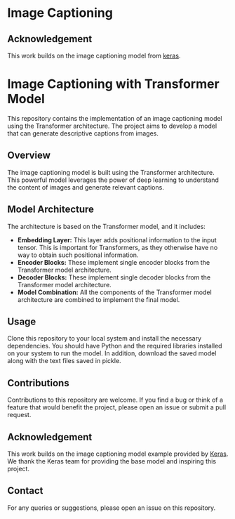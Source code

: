# Image Captioning
 
## Acknowledgement

This work builds on the image captioning model from [keras](https://keras.io/examples/vision/image_captioning/).

# Image Captioning with Transformer Model

This repository contains the implementation of an image captioning model using the Transformer architecture. The project aims to develop a model that can generate descriptive captions from images.

## Overview

The image captioning model is built using the Transformer architecture. This powerful model leverages the power of deep learning to understand the content of images and generate relevant captions.

## Model Architecture

The architecture is based on the Transformer model, and it includes:

- **Embedding Layer:** This layer adds positional information to the input tensor. This is important for Transformers, as they otherwise have no way to obtain such positional information.
- **Encoder Blocks:** These implement single encoder blocks from the Transformer model architecture.
- **Decoder Blocks:** These implement single decoder blocks from the Transformer model architecture.
- **Model Combination:** All the components of the Transformer model architecture are combined to implement the final model.

## Usage

Clone this repository to your local system and install the necessary dependencies. You should have Python and the required libraries installed on your system to run the model. In addition, download the saved model along with the text files saved in pickle. 

## Contributions

Contributions to this repository are welcome. If you find a bug or think of a feature that would benefit the project, please open an issue or submit a pull request.

## Acknowledgement

This work builds on the image captioning model example provided by [Keras](https://keras.io/examples/vision/image_captioning/). We thank the Keras team for providing the base model and inspiring this project.

## Contact

For any queries or suggestions, please open an issue on this repository.